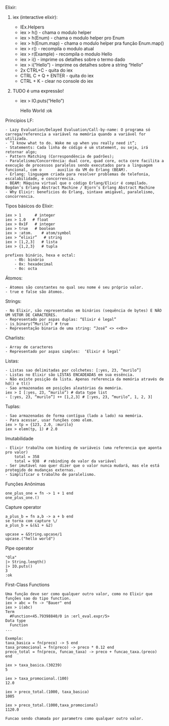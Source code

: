 Elixir:
1. iex (interactive elixir):
    * IEx.Helpers
    * iex > h()  - chama o modulo helper
    * iex > h(Enum) - chama o modulo helper pro Enum
    * iex > h(Enum.map) - chama o modulo helper pra função Enum.map()
    * iex > r() - recompila o modulo atual
    * iex > r(Example) - recompila o modulo Hello
    * iex > i() - imprime os detalhes sobre o termo dado
    * iex > i(“Hello”) - imprime os detalhes sobre a string “Hello”
    * 2x CTRL+C - quita do iex
    * CTRL C + Q + ENTER - quita do iex
    * CTRL + K - clear no console do iex

2. TUDO é uma expressão!
    * iex > IO.puts(“Hello”)
    
		Hello World
		:ok
		

 Principios LF:
 
	- Lazy Evaluation/Delayed Evaluation/Call-by-name: O programa só carrega/referencia a variável na memória quando a variável for utilizada.
	- “I know what to do. Wake me up when you really need it”;
	- Statements: Cada linha de código é um statement, ou seja, irá retornar algo;
	- Pattern Matching (Correspondência de padrões);
	- Paralelismo/Concorrência: dual core, quad core, octa core facilita a execução de processos paralelos sendo executados para a linguagem funcional, com o 	    auxilio da VM do Erlang (BEAM).
	- Erlang: linguagem criada para resolver problemas de telefonia, escalabilidade, e concorrencia. 
	- BEAM: Máquina virtual que o código Erlang/Elixir é compilado. Bogdan’s Erlang Abstract Machine / Bjorn’s Erlang Abstract Machine
	- Why Elixir: beneficios do Erlang, sintaxe amigável, paralelismo, concorrencia.


 Tipos básicos do Elixir:
 
	iex > 1      # integer
	iex > 1.0   # float 
	iex > 0x1F   # integer
	iex > true   # boolean
	iex > :atom.    # atom/symbol
	iex > “elixir”   # string
	iex > [1,2,3]   # lista
	iex > {1,2,3}   # tupla

	prefixos binário, hexa e octal:
		- 0b: binário
		- 0x: hexadecimal
		- 0o: octa
	
 Átomos:

	- Átomos são constantes no qual seu nome é seu próprio valor.
	- true e false são átomos.

 Strings:
  
	- No Elixir, são representadas em binários (sequência de bytes) E NÃO UM VETOR DE CARACTERES.
	- Representado por aspas duplas: “Elixir é legal”	
	- is_binary(“Murilo”) # true    
	- Representação binaria de uma string: “José” <> <<0>>

 Charlists:

	- Array de caracteres
	- Representado por aspas simples:  ‘Elixir é legal’ 
    
 Listas: 
 
	- Listas sao delimitadas por colchetes: [:yes, 23, “murilo”]
	- Listas no Elixir são LISTAS ENCADEADAS em sua essência.
	- Não existe posição da lista. Apenas referencia da memória através de hd() e tl()
	- Sao armazenadas em posições aleatórias da memória.
	iex > I [:yes, 23, “murilo”) # data type list
	- [:yes, 23, “murilo”] ++ [1,2,3] # [:yes, 23, “murilo”, 1, 2, 3]

 Tuplas:

	- Sao armazenadas de forma contígua (lado a lado) na memória.
	- Para acessar, usar funções como elem. 
	iex > tp = {123, 2.0, :murilo}
	iex > elem(tp, 1) # 2.0	

 Imutabilidade
 
	- Elixir trabalha com binding de variáveis (uma referencia que aponta pro valor)
		total = 358
		total = 938  # rebinding de valor da variável
	- Ser imutável nao quer dizer que o valor nunca mudará, mas ele está protegido de mudanças externas.
	- Simplificar o trabalho de paralelismo. 

 Funções Anônimas 
 
 	one_plus_one = fn -> 1 + 1 end
	one_plus_one.()

 Capture operator
 
	a_plus_b = fn a,b -> a + b end 
 	se torna com capture \/
	a_plus_b = &(&1 + &2)
	
	upcase = &String.upcase/1
	upcase.("hello world")
	
 Pipe operator
	 
	"Ola" 
	|> String.length() 
	|> IO.puts()
	3
	:ok
	
 First-Class Functions
 	
	Uma função deve ser como qualquer outro valor, como no Elixir que funções sao do tipo function.
	iex > abc = fn -> "Bauer" end
	iex > i(abc)
	Term
	  #Function<45.79398840/0 in :erl_eval.expr/5>
	Data type
	  Function
	...
	
	Exemplo:
	taxa_basica = fn(preco) -> 5 end
	taxa_promocional = fn(preco) -> preco * 0.12 end
	preco_total = fn(preco, funcao_taxa) -> preco + funcao_taxa.(preco) end
	
	iex > taxa_basica.(30239)
	5
	
	iex > taxa_promocional.(100)
	12.0
	
	iex > preco_total.(1000, taxa_basica)
	1005
	
	iex > preco_total.(1000,taxa_promocional)
	1120.0
	
	Funcao sendo chamada por parametro como qualquer outro valor.
	
	
	
